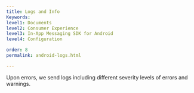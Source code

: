 ```yaml
---
title: Logs and Info
Keywords:
level1: Documents
level2: Consumer Experience
level3: In-App Messaging SDK for Android
level4: Configuration

order: 8
permalink: android-logs.html

---
```


Upon errors, we send logs including different severity levels of errors and warnings.